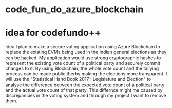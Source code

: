 # code_fun_do_azure_blockchain
# idea for codefundo++ 

Idea
I plan to make a secure voting application using Azure Blockchain to replace the existing EVMs being used in the Indian general elections as they can be hacked.
My application would use strong cryptographic hashes to represent the existing vote count of a political party and securely commit changes to it. By using Blockchain, the whole vote count and the tallying process can be made public therby making the elections more transparent.
I will use the "Statistical Hand Book 2017 : Legislature and Election" to analyse the difference between the expected vote count of a political party and the actual vote count of that party. This differnce might me caused by discrepancies in the voting system and through my project I want to remove them.
